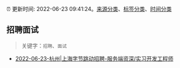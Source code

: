 :alarm_clock: 更新时间: 2022-06-23 09:41:24。[来源分类](../README.md)、[标签分类](../TAGS.md)、[时间分类](../TIMELINE.md)

## 招聘面试


> 关键字：`招聘`、`面试`



- [2022-06-23-杭州|上海字节跳动招聘-服务端资深/实习开发工程师](https://www.v2ex.com/t/861703) 